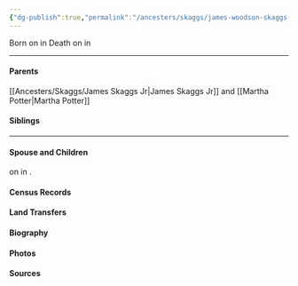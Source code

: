 ```yaml
---
{"dg-publish":true,"permalink":"/ancesters/skaggs/james-woodson-skaggs-1854-1937/","tags":["James-Woodson-Skaggs"]}
---
```


Born on  <!-- link to date --> in <!-- link to place -->
Death on <!-- link to date --> in <!-- link to place -->

---
#### Parents

[[Ancesters/Skaggs/James Skaggs Jr\|James Skaggs Jr]] and [[Martha Potter\|Martha Potter]]
#### Siblings
<!-- Link to sibling -->

---
#### Spouse and Children
<!-- Link to spouse --> on <!-- link to date --> in <!-- link to place -->.
<!-- Link to child -->

#### Census Records

#### Land Transfers

#### Biography

#### Photos

#### Sources

